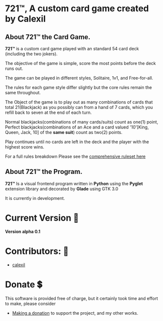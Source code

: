 # 721™, A custom card game created by Calexil

## About 721™ the Card Game.

**721™** is a custom card game played with an standard 54 card deck (including the two jokers).

The objective of the game is simple, score the most points before the deck runs out. 

The game can be played in different styles, Solitaire, 1v1, and Free-for-all. 

The rules for each game style differ slightly but the core rules remain the same throughout. 

The Object of the game is to play out as many combinations of cards that total 21(Blackjack) as you possibly can from a hand of 7 cards, which you refill back to seven at the end of each turn. 

Normal blackjacks(combinations of many cards/suits) count as one(1) point, Perfect blackjacks(combinations of an Ace and a card valued '10'[King, Queen, Jack, 10] of the **same suit**) count as two(2) points. 

Play continues until no cards are left in the deck and the player with the highest score wins. 

For a full rules breakdown Please see the [comprehensive ruleset here](https://github.com/calexil/721/blob/main/Rules.md)


## About 721™ the Program.

**721™** Is a visual frontend program written in **Python** using the **Pyglet** extension library and decorated by **Glade** using GTK 3.0

It is currently in development.

# Current Version 📰

**Version alpha 0.1** 

# Contributors: :busts_in_silhouette:	
* [calexil](https://github.com/calexil)

# Donate :heavy_dollar_sign:
This software is provided free of charge, but it certainly took time and effort to make, please consider
* [Making a donation](https://calexil.com/#donate) to support the project, and my other works.

